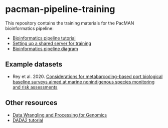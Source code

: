 # pacman-pipeline-training

This repository contains the training materials for the PacMAN bioinformatics pipeline:

- [Bioinformatics pipeline tutorial](tutorial.md)
- [Setting up a shared server for training](server_setup.md)
- [Bioinformatics pipeline diagram](https://raw.githubusercontent.com/iobis/PacMAN-pipeline/master/documentation/diagram.png)

## Example datasets

- Rey et al. 2020. [Considerations for metabarcoding-based port biological baseline surveys aimed at marine nonindigenous species monitoring and risk assessments](datasets/rey)

## Other resources

- [Data Wrangling and Processing for Genomics](https://datacarpentry.org/wrangling-genomics/)
- [DADA2 tutorial](https://benjjneb.github.io/dada2/tutorial.html)
